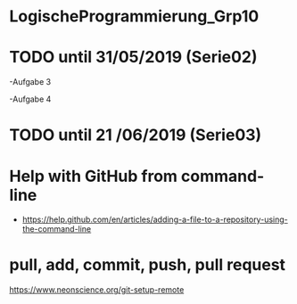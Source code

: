# LogischeProgrammierung_Grp10
# TODO until 31/05/2019 (Serie02)
-Aufgabe 3

-Aufgabe 4

# TODO until 21	/06/2019 (Serie03)

# Help with GitHub from command-line
- https://help.github.com/en/articles/adding-a-file-to-a-repository-using-the-command-line
# pull, add, commit, push, pull request
https://www.neonscience.org/git-setup-remote